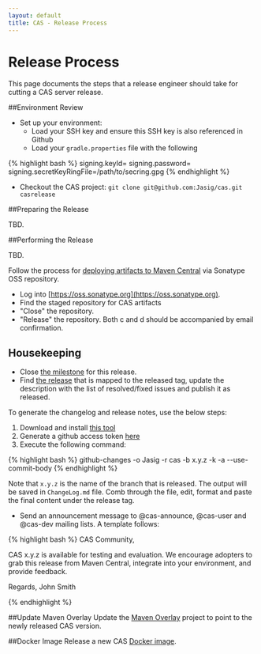 ```yaml
---
layout: default
title: CAS - Release Process
---
```


# Release Process
This page documents the steps that a release engineer should take for cutting a CAS server release.

##Environment Review

- Set up your environment:
	- Load your SSH key and ensure this SSH key is also referenced in Github
	- Load your `gradle.properties` file with the following

{% highlight bash %}
signing.keyId=
signing.password=
signing.secretKeyRingFile=/path/to/secring.gpg
{% endhighlight %}

- Checkout the CAS project: `git clone git@github.com:Jasig/cas.git casrelease`

##Preparing the Release

TBD.

##Performing the Release

TBD.

Follow the process for [deploying artifacts to Maven Central](https://wiki.jasig.org/display/JCH/Deploying+Maven+Artifacts) via Sonatype OSS repository.  

- Log into [https://oss.sonatype.org](https://oss.sonatype.org).
- Find the staged repository for CAS artifacts
- "Close" the repository.
- "Release" the repository.  Both c and d should be accompanied by email confirmation.

## Housekeeping

- Close [the milestone](https://github.com/Jasig/cas/milestones) for this release.
- Find [the release](https://github.com/Jasig/cas/releases) that is mapped to the released tag, update the description with the list of resolved/fixed issues and publish it as released. 

To generate the changelog and release notes, use the below steps:

1. Download and install [this tool](https://github.com/lalitkapoor/github-changes)
2. Generate a github access token [here](https://github.com/settings/tokens)
3. Execute the following command:

{% highlight bash %}
github-changes -o Jasig -r cas -b x.y.z -k <TOKEN> -a --use-commit-body
{% endhighlight %}

Note that `x.y.z` is the name of the branch that is released. The output will be saved in `ChangeLog.md` file. Comb
through the file, edit, format and paste the final content under the release tag. 


- Send an announcement message to @cas-announce, @cas-user and @cas-dev mailing lists. A template follows:

{% highlight bash %}
CAS Community,

CAS x.y.z is available for testing and evaluation. We encourage adopters to grab 
this release from Maven Central, integrate into your environment, and provide feedback.

Regards,
John Smith

{% endhighlight %}

##Update Maven Overlay
Update the [Maven Overlay](https://github.com/Jasig/cas-overlay-template) project to point to the newly released CAS version. 

##Docker Image
Release a new CAS [Docker image](https://github.com/Jasig/cas/tree/dockerized-caswebapp).




